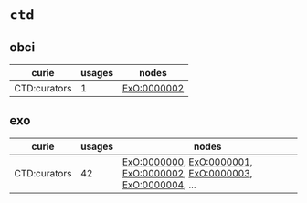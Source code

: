 # `ctd`

## obci

| curie        |   usages | nodes                                                     |
|--------------|----------|-----------------------------------------------------------|
| CTD:curators |        1 | [ExO:0000002](http://purl.obolibrary.org/obo/ExO_0000002) |

## exo

| curie        |   usages | nodes                                                                                                                                                                                                                                                                                                      |
|--------------|----------|------------------------------------------------------------------------------------------------------------------------------------------------------------------------------------------------------------------------------------------------------------------------------------------------------------|
| CTD:curators |       42 | [ExO:0000000](http://purl.obolibrary.org/obo/ExO_0000000), [ExO:0000001](http://purl.obolibrary.org/obo/ExO_0000001), [ExO:0000002](http://purl.obolibrary.org/obo/ExO_0000002), [ExO:0000003](http://purl.obolibrary.org/obo/ExO_0000003), [ExO:0000004](http://purl.obolibrary.org/obo/ExO_0000004), ... |


